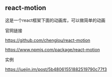 ## react-motion

这是一个react框架下面的动画库，可以做简单的动画

官网链接

https://github.com/chenglou/react-motion

https://www.npmjs.com/package/react-motion

实例

https://juejin.im/post/5b48061551882519790c77f3